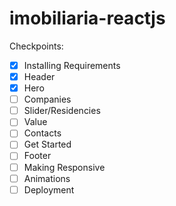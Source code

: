 # imobiliaria-reactjs

Checkpoints:
- [x] Installing Requirements
- [x] Header
- [x] Hero
- [ ] Companies
- [ ] Slider/Residencies
- [ ] Value
- [ ] Contacts
- [ ] Get Started
- [ ] Footer
- [ ] Making Responsive
- [ ] Animations
- [ ] Deployment